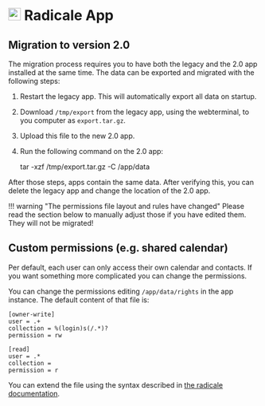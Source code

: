 # <img src="/documentation/img/radicale-logo.png" width="25px"> Radicale App

## Migration to version 2.0

The migration process requires you to have both the legacy and the 2.0 app installed at the same time.
The data can be exported and migrated with the following steps:

1. Restart the legacy app. This will automatically export all data on startup.

2. Download `/tmp/export` from the legacy app, using the webterminal, to you computer as `export.tar.gz`.

3. Upload this file to the new 2.0 app.

4. Run the following command on the 2.0 app:

    tar -xzf /tmp/export.tar.gz -C /app/data

After those steps, apps contain the same data. After verifying this, you can
delete the legacy app and change the location of the 2.0 app.

!!! warning "The permissions file layout and rules have changed"
    Please read the section below to manually adjust those if you have edited them.
    They will not be migrated!


## Custom permissions (e.g. shared calendar)

Per default, each user can only access their own calendar and contacts. If you
want something more complicated you can change the permissions.

You can change the permissions editing `/app/data/rights` in the app instance.
The default content of that file is:

    [owner-write]
    user = .+
    collection = %(login)s(/.*)?
    permission = rw

    [read]
    user = .*
    collection =
    permission = r

You can extend the file using the syntax described in [the radicale documentation](http://radicale.org/rights/).
